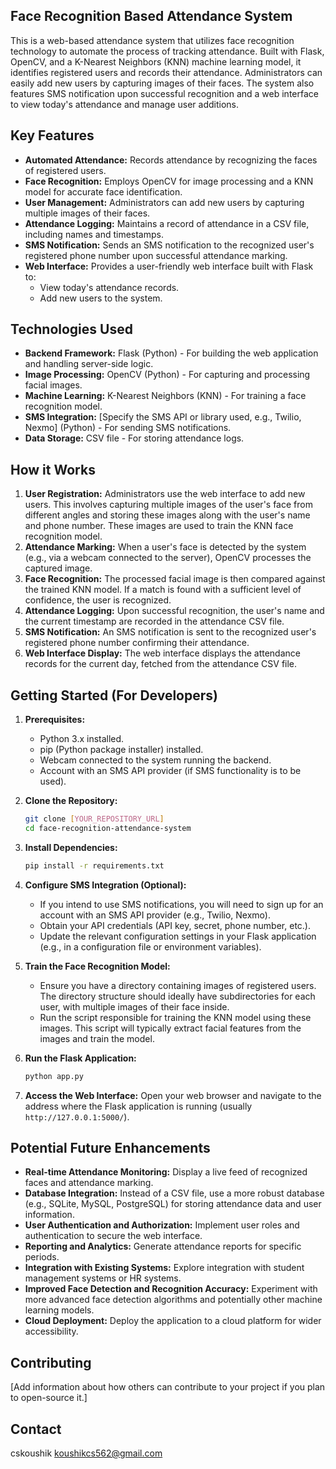 ## Face Recognition Based Attendance System

This is a web-based attendance system that utilizes face recognition technology to automate the process of tracking attendance. Built with Flask, OpenCV, and a K-Nearest Neighbors (KNN) machine learning model, it identifies registered users and records their attendance. Administrators can easily add new users by capturing images of their faces. The system also features SMS notification upon successful recognition and a web interface to view today's attendance and manage user additions.

## Key Features

* **Automated Attendance:** Records attendance by recognizing the faces of registered users.
* **Face Recognition:** Employs OpenCV for image processing and a KNN model for accurate face identification.
* **User Management:** Administrators can add new users by capturing multiple images of their faces.
* **Attendance Logging:** Maintains a record of attendance in a CSV file, including names and timestamps.
* **SMS Notification:** Sends an SMS notification to the recognized user's registered phone number upon successful attendance marking.
* **Web Interface:** Provides a user-friendly web interface built with Flask to:
    * View today's attendance records.
    * Add new users to the system.

## Technologies Used

* **Backend Framework:** Flask (Python) - For building the web application and handling server-side logic.
* **Image Processing:** OpenCV (Python) - For capturing and processing facial images.
* **Machine Learning:** K-Nearest Neighbors (KNN) - For training a face recognition model.
* **SMS Integration:** [Specify the SMS API or library used, e.g., Twilio, Nexmo] (Python) - For sending SMS notifications.
* **Data Storage:** CSV file - For storing attendance logs.

## How it Works

1.  **User Registration:** Administrators use the web interface to add new users. This involves capturing multiple images of the user's face from different angles and storing these images along with the user's name and phone number. These images are used to train the KNN face recognition model.
2.  **Attendance Marking:** When a user's face is detected by the system (e.g., via a webcam connected to the server), OpenCV processes the captured image.
3.  **Face Recognition:** The processed facial image is then compared against the trained KNN model. If a match is found with a sufficient level of confidence, the user is recognized.
4.  **Attendance Logging:** Upon successful recognition, the user's name and the current timestamp are recorded in the attendance CSV file.
5.  **SMS Notification:** An SMS notification is sent to the recognized user's registered phone number confirming their attendance.
6.  **Web Interface Display:** The web interface displays the attendance records for the current day, fetched from the attendance CSV file.

## Getting Started (For Developers)

1.  **Prerequisites:**
    * Python 3.x installed.
    * pip (Python package installer) installed.
    * Webcam connected to the system running the backend.
    * Account with an SMS API provider (if SMS functionality is to be used).

2.  **Clone the Repository:**
    ```bash
    git clone [YOUR_REPOSITORY_URL]
    cd face-recognition-attendance-system
    ```

3.  **Install Dependencies:**
    ```bash
    pip install -r requirements.txt
    ```

4.  **Configure SMS Integration (Optional):**
    * If you intend to use SMS notifications, you will need to sign up for an account with an SMS API provider (e.g., Twilio, Nexmo).
    * Obtain your API credentials (API key, secret, phone number, etc.).
    * Update the relevant configuration settings in your Flask application (e.g., in a configuration file or environment variables).

5.  **Train the Face Recognition Model:**
    * Ensure you have a directory containing images of registered users. The directory structure should ideally have subdirectories for each user, with multiple images of their face inside.
    * Run the script responsible for training the KNN model using these images. This script will typically extract facial features from the images and train the model.

6.  **Run the Flask Application:**
    ```bash
    python app.py
    ```

7.  **Access the Web Interface:** Open your web browser and navigate to the address where the Flask application is running (usually `http://127.0.0.1:5000/`).

## Potential Future Enhancements

* **Real-time Attendance Monitoring:** Display a live feed of recognized faces and attendance marking.
* **Database Integration:** Instead of a CSV file, use a more robust database (e.g., SQLite, MySQL, PostgreSQL) for storing attendance data and user information.
* **User Authentication and Authorization:** Implement user roles and authentication to secure the web interface.
* **Reporting and Analytics:** Generate attendance reports for specific periods.
* **Integration with Existing Systems:** Explore integration with student management systems or HR systems.
* **Improved Face Detection and Recognition Accuracy:** Experiment with more advanced face detection algorithms and potentially other machine learning models.
* **Cloud Deployment:** Deploy the application to a cloud platform for wider accessibility.

## Contributing

[Add information about how others can contribute to your project if you plan to open-source it.]

## Contact

cskoushik koushikcs562@gmail.com

